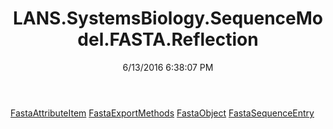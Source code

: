 ﻿---
title: LANS.SystemsBiology.SequenceModel.FASTA.Reflection
date: 6/13/2016 6:38:07 PM
---

[FastaAttributeItem](T-LANS.SystemsBiology.SequenceModel.FASTA.Reflection.FastaAttributeItem.html)
[FastaExportMethods](T-LANS.SystemsBiology.SequenceModel.FASTA.Reflection.FastaExportMethods.html)
[FastaObject](T-LANS.SystemsBiology.SequenceModel.FASTA.Reflection.FastaObject.html)
[FastaSequenceEntry](T-LANS.SystemsBiology.SequenceModel.FASTA.Reflection.FastaSequenceEntry.html)
